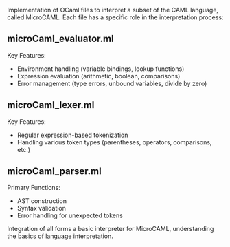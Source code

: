 Implementation of OCaml files to interpret a subset of the CAML language, called MicroCAML. Each file has a specific role in the interpretation process:

## microCaml_evaluator.ml

Key Features:
- Environment handling (variable bindings, lookup functions)
- Expression evaluation (arithmetic, boolean, comparisons)
- Error management (type errors, unbound variables, divide by zero)

## microCaml_lexer.ml

Key Features:
- Regular expression-based tokenization
- Handling various token types (parentheses, operators, comparisons, etc.)

## microCaml_parser.ml

Primary Functions:
- AST construction
- Syntax validation
- Error handling for unexpected tokens

Integration of all forms a basic interpreter for MicroCAML, understanding the basics of language interpretation.


